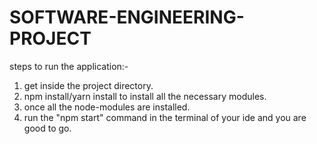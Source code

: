 # SOFTWARE-ENGINEERING-PROJECT

steps to run the application:-
1. get inside the project directory.
2. npm install/yarn install to install all the necessary modules.
3. once all the node-modules are installed.
4. run the "npm start" command in the terminal of your ide and you are good to go.
